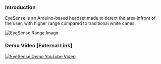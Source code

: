 ### Introduction
EyeSense is an Arduino-based headset made to detect the area infront of the user, with higher range compared to traditional white canes.

![EyeSense Range Image]()

### Demo Video [External Link]
[![EyeSense Demo YouTube Video](https://img.youtube.com/vi/ZuaWhez50MU/0.jpg)](https://youtu.be/ZuaWhez50MU)

